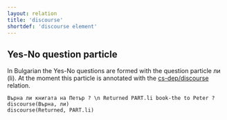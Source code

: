 ```yaml
---
layout: relation
title: 'discourse'
shortdef: 'discourse element'
---
```


## Yes-No question particle 

In Bulgarian the Yes-No questions are formed with the question particle ли (li). At the moment this particle is annotated with the [cs-dep/discourse]() relation.

~~~ sdparse
Върна ли книгата на Петър ? \n Returned PART.li book-the to Peter ?
discourse(Върна, ли)
discourse(Returned, PART.li)
~~~
